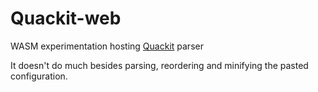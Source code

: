# Quackit-web

WASM experimentation hosting [Quackit](https://github.com/mikroskeem/quackit) parser

It doesn't do much besides parsing, reordering and minifying the pasted configuration.
